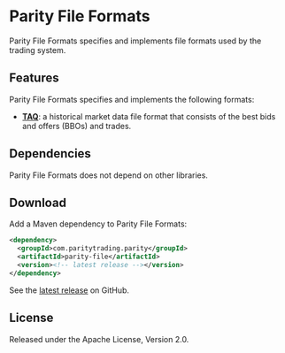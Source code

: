 # Parity File Formats

Parity File Formats specifies and implements file formats used by the trading
system.

## Features

Parity File Formats specifies and implements the following formats:

- [**TAQ**](doc/TAQ.md): a historical market data file format that consists of
  the best bids and offers (BBOs) and trades.

## Dependencies

Parity File Formats does not depend on other libraries.

## Download

Add a Maven dependency to Parity File Formats:

```xml
<dependency>
  <groupId>com.paritytrading.parity</groupId>
  <artifactId>parity-file</artifactId>
  <version><!-- latest release --></version>
</dependency>
```

See the [latest release][] on GitHub.

  [latest release]: https://github.com/paritytrading/parity/releases/latest

## License

Released under the Apache License, Version 2.0.
